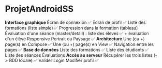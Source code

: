 # ProjetAndroidSS

**Interface graphique**
Écran de connexion ✅
Écran de profil ✅
Liste des formations (liste simple) ✅
Progression dans la formation (tableau)
Évaluation d'une séance (master/detail) : liste des élèves ✅ + évaluation d'un élève
Responsive Portrait ou Paysage ✅
**Architecture**
Une (ou +) page(s) en Compose ✅
Une (ou +) page(s) en View ✅
Navigation entre les pages ✅
**Base de données**
Liste des formations ✅
Liste des étudiants ✅
Liste des séances 
Évaluations
**Accès au serveur**
Récupérer les trois listes (-> BDD locale) ✅
Valider Login
Modifier profil ✅